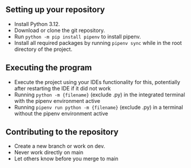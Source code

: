 ## Setting up your repository

- Install Python 3.12.
- Download or clone the git repository.
- Run `python -m pip install pipenv` to install pipenv.
- Install all required packages by running `pipenv sync` while in the root directory of the project.

## Executing the program

* Execute the project using your IDEs functionality for this, potentially after restarting the IDE if it did not work
* Running `python -m {filename}` (exclude .py) in the integrated terminal with the pipenv environment active
* Running `pipenv run python -m {filename}` (exclude .py) in a terminal without the pipenv environment active 

## Contributing to the repository

- Create a new branch or work on dev.
- Never work directly on main
- Let others know before you merge to main